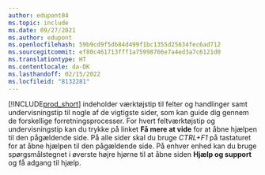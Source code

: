 ```yaml
---
author: edupont04
ms.topic: include
ms.date: 09/27/2021
ms.author: edupont
ms.openlocfilehash: 59b9cd9f5db84d499f1bc1355d25634fec6ad712
ms.sourcegitcommit: ef80c461713fff1a75998766e7a4ed3a7c6121d0
ms.translationtype: HT
ms.contentlocale: da-DK
ms.lasthandoff: 02/15/2022
ms.locfileid: "8132281"
---
```

[!INCLUDE[prod_short](prod_short.md)] indeholder værktøjstip til felter og handlinger samt undervisningstip til nogle af de vigtigste sider, som kan guide dig gennem de forskellige forretningsprocesser. For hvert feltværktøjstip og undervisningstip kan du trykke på linket **Få mere at vide** for at åbne hjælpen til den pågældende side. På alle sider skal du bruge *CTRL+F1* på tastaturet for at åbne hjælpen til den pågældende side. På enhver enhed kan du bruge spørgsmålstegnet i øverste højre hjørne til at åbne siden **Hjælp og support** og få adgang til hjælp.  
